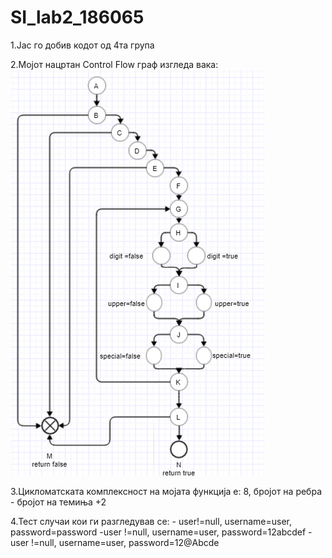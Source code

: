 # SI_lab2_186065

1.Јас го добив кодот од 4та група

2.Мојот нацртан Control Flow граф изгледа вака:
![alt text](https://github.com/dareeco/SI_lab2_186065/blob/master/Control%20Flow%20Diagram.png?raw=true)


3.Цикломатската комплексност на мојата функција е: 8, бројот на ребра - бројот на темиња +2

4.Тест случаи кои ги разгледував се:
	- user!=null, username=user, password=password
	-user !=null, username=user, password=12abcdef
	-user !=null, username=user, password=12@Abcde
